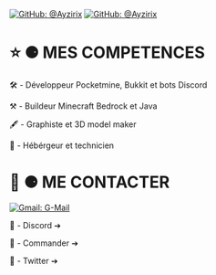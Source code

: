 [![GitHub: @Ayzirix](https://img.shields.io/github/followers/Ayzirix?label=follow&style=social)](https://github.com/Ayzirix)
[![GitHub: @Ayzirix](https://img.shields.io/github/stars/:user/:repo?style=social)](https://github.com/Ayzirix)

# ⭐️ ⚈ MES COMPETENCES

🛠 - Développeur Pocketmine, Bukkit et bots Discord

⚒ - Buildeur Minecraft Bedrock et Java

🖋 - Graphiste et 3D model maker

💾 - Hébérgeur et technicien

# 📱 ⚈ ME CONTACTER

[![Gmail: G-Mail](https://img.shields.io/badge/Gmail-contact.aweek@gmail.com-white)](contact.aweek@gmail.com)

👾 - Discord ➔

👾 - Commander ➔ 

🐤 - Twitter ➔ 
